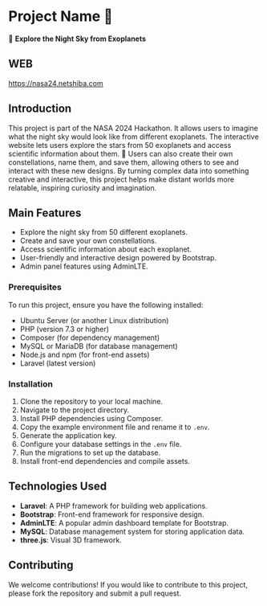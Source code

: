 # Project Name 🚀

🌌 **Explore the Night Sky from Exoplanets**

## WEB

https://nasa24.netshiba.com

## Introduction
This project is part of the NASA 2024 Hackathon. It allows users to imagine what the night sky would look like from different exoplanets. The interactive website lets users explore the stars from 50 exoplanets and access scientific information about them. 🌠 Users can also create their own constellations, name them, and save them, allowing others to see and interact with these new designs. By turning complex data into something creative and interactive, this project helps make distant worlds more relatable, inspiring curiosity and imagination.

## Main Features
- Explore the night sky from 50 different exoplanets.
- Create and save your own constellations.
- Access scientific information about each exoplanet.
- User-friendly and interactive design powered by Bootstrap.
- Admin panel features using AdminLTE.


### Prerequisites
To run this project, ensure you have the following installed:
- Ubuntu Server (or another Linux distribution)
- PHP (version 7.3 or higher)
- Composer (for dependency management)
- MySQL or MariaDB (for database management)
- Node.js and npm (for front-end assets)
- Laravel (latest version)

### Installation
1. Clone the repository to your local machine.
2. Navigate to the project directory.
3. Install PHP dependencies using Composer.
4. Copy the example environment file and rename it to `.env`.
5. Generate the application key.
6. Configure your database settings in the `.env` file.
7. Run the migrations to set up the database.
8. Install front-end dependencies and compile assets.

## Technologies Used
- **Laravel**: A PHP framework for building web applications.
- **Bootstrap**: Front-end framework for responsive design.
- **AdminLTE**: A popular admin dashboard template for Bootstrap.
- **MySQL**: Database management system for storing application data.
- **three.js**: Visual 3D framework.

## Contributing
We welcome contributions! If you would like to contribute to this project, please fork the repository and submit a pull request.


